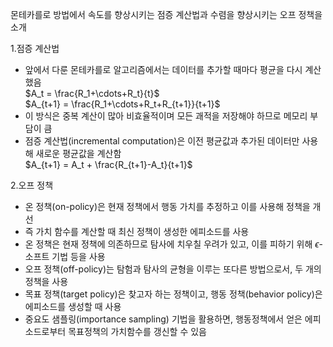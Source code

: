 몬테카를로 방법에서 속도를 향상시키는 점증 계산법과 수렴을 향상시키는 오프 정책을 소개

1.점증 계산법
- 앞에서 다룬 몬테카를로 알고리즘에서는 데이터를 추가할 때마다 평균을 다시 계산했음  
  $A_t = \frac{R_1+\cdots+R_t}{t}$  
  $A_{t+1} = \frac{R_1+\cdots+R_t+R_{t+1}}{t+1}$    
- 이 방식은 중복 계산이 많아 비효율적이며 모든 괘적을 저장해야 하므로 메모리 부담이 큼
- 점증 계산법(incremental computation)은 이전 평균값과 추가된 데이터만 사용해 새로운 평균값을 계산함  
  $A_{t+1} = A_t + \frac{R_{t+1}-A_t}{t+1}$

2.오프 정책
- 온 정책(on-policy)은 현재 정책에서 행동 가치를 추정하고 이를 사용해 정책을 개선
- 즉 가치 함수를 계산할 때 최신 정책이 생성한 에피소드를 사용
- 온 정책은 현재 정책에 의존하므로 탐사에 치우칠 우려가 있고, 이를 피하기 위해 $\epsilon$-소프트 기법 등을 사용
- 오프 정책(off-policy)는 탐험과 탐사의 균형을 이루는 또다른 방법으로서, 두 개의 정책을 사용
- 목표 정책(target policy)은 찾고자 하는 정책이고, 행동 정책(behavior policy)은 에피소드를 생성할 때 사용
- 중요도 샘플링(importance sampling) 기법을 활용하면, 행동정책에서 얻은 에피소드로부터 목표정책의 가치함수를 갱신할 수 있음

